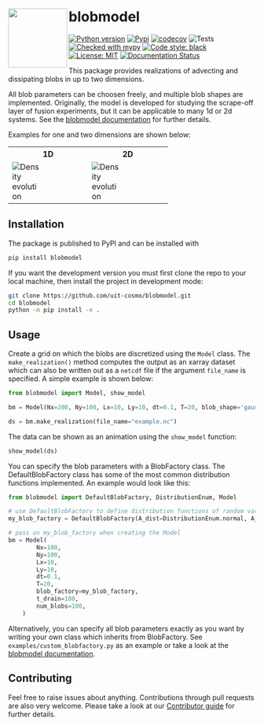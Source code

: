# blobmodel  <img align="left" src="https://github.com/uit-cosmo/blobmodel/blob/main/readme_files/logo.png" width="120px" >

[![Python version](./readme_files/tmp5kfvrjp5.svg)](https://www.python.org/)
[![Pypi](https://github.com/uit-cosmo/blobmodel/blob/main/readme_files/tmpp0mi4n8p.svg)](https://pypi.org/project/blobmodel/#description)
[![codecov](https://codecov.io/github/uit-cosmo/blobmodel/branch/main/graph/badge.svg?token=QSS3BYQC6Y)](https://codecov.io/github/uit-cosmo/blobmodel)
![Tests](https://github.com/uit-cosmo/2d_propagating_blobs/actions/workflows/workflow.yml/badge.svg)
[![Checked with mypy](http://www.mypy-lang.org/static/mypy_badge.svg)](http://mypy-lang.org/)
[![Code style: black](https://img.shields.io/badge/code%20style-black-000000.svg)](https://github.com/psf/black)
[![License: MIT](https://img.shields.io/badge/License-MIT-yellow.svg)](https://opensource.org/licenses/MIT)
[![Documentation Status](https://readthedocs.org/projects/blobmodel/badge/?version=latest)](https://blobmodel.readthedocs.io/en/latest/?badge=latest)

This package provides realizations of advecting and dissipating blobs in up to two dimensions. 

All blob parameters can be choosen freely, and multiple blob shapes are implemented. Originally, the model is developed for studying the scrape-off layer of fusion experiments, but it can be applicable to many 1d or 2d systems. See the [blobmodel documentation](https://blobmodel.readthedocs.io/en/latest/?badge=latest) for further details.

Examples for one and two dimensions are shown below:

<table>
<tr>
<th> 1D </th>
<th> 2D </th>
</tr>
<tr>
<td>
<img src="https://github.com/uit-cosmo/blobmodel/blob/main/readme_files/1d_blobs.gif" alt="Density evolution" style="max-width: 40%;" />


</td>
<td>

<img src="https://github.com/uit-cosmo/blobmodel/blob/main/readme_files/2d_blobs.gif" alt="Density evolution" style="max-width: 40%;" />


</td>
</tr>
</table>

## Installation
The package is published to PyPI and can be installed with
```sh
pip install blobmodel
```

If you want the development version you must first clone the repo to your local machine,
then install the project in development mode:

```sh
git clone https://github.com/uit-cosmo/blobmodel.git
cd blobmodel
python -m pip install -e .
```

## Usage
Create a grid on which the blobs are discretized using the `Model` class. The `make_realization()` method computes the output as an xarray dataset which can also be written out as a `netcdf` file if the argument `file_name` is specified. A simple example is shown below:

```Python
from blobmodel import Model, show_model

bm = Model(Nx=200, Ny=100, Lx=10, Ly=10, dt=0.1, T=20, blob_shape='gauss',num_blobs=100)

ds = bm.make_realization(file_name="example.nc")
```
The data can be shown as an animation using the `show_model` function:
```Python
show_model(ds)
```
You can specify the blob parameters with a BlobFactory class. The DefaultBlobFactory class has some of the most common distribution functions implemented. An example would look like this:

```Python
from blobmodel import DefaultBlobFactory, DistributionEnum, Model

# use DefaultBlobFactory to define distribution functions of random variables
my_blob_factory = DefaultBlobFactory(A_dist=DistributionEnum.normal, A_parameter=5)

# pass on my_blob_factory when creating the Model
bm = Model(
        Nx=100,
        Ny=100,
        Lx=10,
        Ly=10,
        dt=0.1,
        T=20,
        blob_factory=my_blob_factory,
        t_drain=100,
        num_blobs=100,
    )
```
Alternatively, you can specify all blob parameters exactly as you want by writing your own class which inherits from BlobFactory. See `examples/custom_blobfactory.py` as an example or take a look at the [blobmodel documentation](https://blobmodel.readthedocs.io/en/latest/?badge=latest).

## Contributing

Feel free to raise issues about anything. Contributions through pull requests are also very welcome. Please take a look at our [Contributor guide](https://blobmodel.readthedocs.io/en/latest/contributor_guide.html) for further details.
